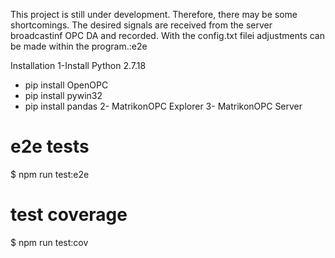 This project is still under development. Therefore, there may be some shortcomings.
The desired signals are received from the server broadcastinf OPC DA and recorded.
With the config.txt filei adjustments can be made within the program.:e2e

Installation
  1-Install Python 2.7.18
  - pip install OpenOPC
  - pip install pywin32
  - pip install pandas
  2- MatrikonOPC Explorer 
  3- MatrikonOPC Server



# e2e tests
$ npm run test:e2e

# test coverage
$ npm run test:cov
